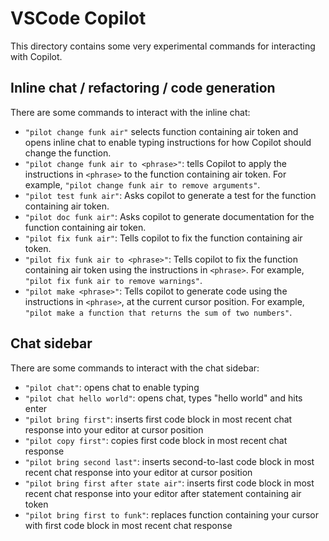 # VSCode Copilot

This directory contains some very experimental commands for interacting with Copilot.

## Inline chat / refactoring / code generation

There are some commands to interact with the inline chat:

- `"pilot change funk air"` selects function containing air token and opens inline chat to enable typing instructions for how Copilot should change the function.
- `"pilot change funk air to <phrase>"`: tells Copilot to apply the instructions in `<phrase>` to the function containing air token. For example, `"pilot change funk air to remove arguments"`.
- `"pilot test funk air"`: Asks copilot to generate a test for the function containing air token.
- `"pilot doc funk air"`: Asks copilot to generate documentation for the function containing air token.
- `"pilot fix funk air"`: Tells copilot to fix the function containing air token.
- `"pilot fix funk air to <phrase>"`: Tells copilot to fix the function containing air token using the instructions in `<phrase>`. For example, `"pilot fix funk air to remove warnings"`.
- `"pilot make <phrase>"`: Tells copilot to generate code using the instructions in `<phrase>`, at the current cursor position. For example, `"pilot make a function that returns the sum of two numbers"`.

## Chat sidebar

There are some commands to interact with the chat sidebar:

- `"pilot chat"`: opens chat to enable typing
- `"pilot chat hello world"`: opens chat, types "hello world" and hits enter
- `"pilot bring first"`: inserts first code block in most recent chat response into your editor at cursor position
- `"pilot copy first"`: copies first code block in most recent chat response
- `"pilot bring second last"`: inserts second-to-last code block in most recent chat response into your editor at cursor position
- `"pilot bring first after state air"`: inserts first code block in most recent chat response into your editor after statement containing air token
- `"pilot bring first to funk"`: replaces function containing your cursor with first code block in most recent chat response
